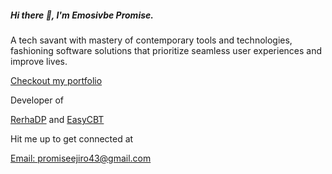 <h5>Hi there 👋, I'm Emosivbe Promise.</h5>

<p>A tech savant with mastery of contemporary tools and technologies, fashioning software solutions that prioritize seamless user experiences and improve lives.</p>

[Checkout my portfolio  ](https://emosivbepromise.vercel.app/)

<div>Developer of 

  [RerhaDP](https://rerhadp.vercel.app/) and  [EasyCBT](https://easycbt.vercel.app/) 
  
<p>Hit me up to get connected at     
  
[Email: promiseejiro43@gmail.com](promiseejiro43@gmail.com)
</p> 
